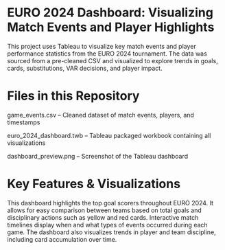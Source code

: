 # EURO 2024 Dashboard: Visualizing Match Events and Player Highlights
This project uses Tableau to visualize key match events and player performance statistics from the EURO 2024 tournament. The data was sourced from a pre-cleaned CSV and visualized to explore trends in goals, cards, substitutions, VAR decisions, and player impact.

# Files in this Repository
game_events.csv – Cleaned dataset of match events, players, and timestamps

euro_2024_dashboard.twb – Tableau packaged workbook containing all visualizations

dashboard_preview.png – Screenshot of the Tableau dashboard

# Key Features & Visualizations
This dashboard highlights the top goal scorers throughout EURO 2024. It allows for easy comparison between teams based on total goals and disciplinary actions such as yellow and red cards. Interactive match timelines display when and what types of events occurred during each game. The dashboard also visualizes trends in player and team discipline, including card accumulation over time.
